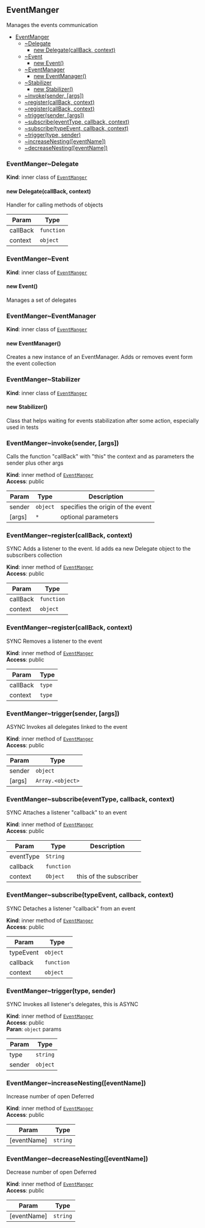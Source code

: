 <a name="module_EventManger"></a>

## EventManger
Manages the events communication


* [EventManger](#module_EventManger)
    * [~Delegate](#module_EventManger..Delegate)
        * [new Delegate(callBack, context)](#new_module_EventManger..Delegate_new)
    * [~Event](#module_EventManger..Event)
        * [new Event()](#new_module_EventManger..Event_new)
    * [~EventManager](#module_EventManger..EventManager)
        * [new EventManager()](#new_module_EventManger..EventManager_new)
    * [~Stabilizer](#module_EventManger..Stabilizer)
        * [new Stabilizer()](#new_module_EventManger..Stabilizer_new)
    * [~invoke(sender, [args])](#module_EventManger..invoke)
    * [~register(callBack, context)](#module_EventManger..register)
    * [~register(callBack, context)](#module_EventManger..register)
    * [~trigger(sender, [args])](#module_EventManger..trigger)
    * [~subscribe(eventType, callback, context)](#module_EventManger..subscribe)
    * [~subscribe(typeEvent, callback, context)](#module_EventManger..subscribe)
    * [~trigger(type, sender)](#module_EventManger..trigger)
    * [~increaseNesting([eventName])](#module_EventManger..increaseNesting)
    * [~decreaseNesting([eventName])](#module_EventManger..decreaseNesting)

<a name="module_EventManger..Delegate"></a>

### EventManger~Delegate
**Kind**: inner class of [<code>EventManger</code>](#module_EventManger)  
<a name="new_module_EventManger..Delegate_new"></a>

#### new Delegate(callBack, context)
Handler for calling methods of objects


| Param | Type |
| --- | --- |
| callBack | <code>function</code> | 
| context | <code>object</code> | 

<a name="module_EventManger..Event"></a>

### EventManger~Event
**Kind**: inner class of [<code>EventManger</code>](#module_EventManger)  
<a name="new_module_EventManger..Event_new"></a>

#### new Event()
Manages a set of delegates

<a name="module_EventManger..EventManager"></a>

### EventManger~EventManager
**Kind**: inner class of [<code>EventManger</code>](#module_EventManger)  
<a name="new_module_EventManger..EventManager_new"></a>

#### new EventManager()
Creates a new instance of an EventManager. Adds or removes event form the event collection

<a name="module_EventManger..Stabilizer"></a>

### EventManger~Stabilizer
**Kind**: inner class of [<code>EventManger</code>](#module_EventManger)  
<a name="new_module_EventManger..Stabilizer_new"></a>

#### new Stabilizer()
Class that helps waiting for events stabilization after some action, especially used in tests

<a name="module_EventManger..invoke"></a>

### EventManger~invoke(sender, [args])
Calls the function "callBack" with "this" the context and as parameters the sender plus other args

**Kind**: inner method of [<code>EventManger</code>](#module_EventManger)  
**Access**: public  

| Param | Type | Description |
| --- | --- | --- |
| sender | <code>object</code> | specifies the origin of the event |
| [args] | <code>\*</code> | optional parameters |

<a name="module_EventManger..register"></a>

### EventManger~register(callBack, context)
SYNCAdds a listener to the event. Id adds ea new Delegate object to the subscribers collection

**Kind**: inner method of [<code>EventManger</code>](#module_EventManger)  
**Access**: public  

| Param | Type |
| --- | --- |
| callBack | <code>function</code> | 
| context | <code>object</code> | 

<a name="module_EventManger..register"></a>

### EventManger~register(callBack, context)
SYNCRemoves a listener to the event

**Kind**: inner method of [<code>EventManger</code>](#module_EventManger)  
**Access**: public  

| Param | Type |
| --- | --- |
| callBack | <code>type</code> | 
| context | <code>type</code> | 

<a name="module_EventManger..trigger"></a>

### EventManger~trigger(sender, [args])
ASYNCInvokes all delegates linked to the event

**Kind**: inner method of [<code>EventManger</code>](#module_EventManger)  
**Access**: public  

| Param | Type |
| --- | --- |
| sender | <code>object</code> | 
| [args] | <code>Array.&lt;object&gt;</code> | 

<a name="module_EventManger..subscribe"></a>

### EventManger~subscribe(eventType, callback, context)
SYNCAttaches a listener "callback" to an event

**Kind**: inner method of [<code>EventManger</code>](#module_EventManger)  
**Access**: public  

| Param | Type | Description |
| --- | --- | --- |
| eventType | <code>String</code> |  |
| callback | <code>function</code> |  |
| context | <code>Object</code> | this of the subscriber |

<a name="module_EventManger..subscribe"></a>

### EventManger~subscribe(typeEvent, callback, context)
SYNCDetaches a listener "callback" from an event

**Kind**: inner method of [<code>EventManger</code>](#module_EventManger)  
**Access**: public  

| Param | Type |
| --- | --- |
| typeEvent | <code>object</code> | 
| callback | <code>function</code> | 
| context | <code>object</code> | 

<a name="module_EventManger..trigger"></a>

### EventManger~trigger(type, sender)
SYNCInvokes all listener's delegates, this is ASYNC

**Kind**: inner method of [<code>EventManger</code>](#module_EventManger)  
**Access**: public  
**Paran**: <code>object</code> params  

| Param | Type |
| --- | --- |
| type | <code>string</code> | 
| sender | <code>object</code> | 

<a name="module_EventManger..increaseNesting"></a>

### EventManger~increaseNesting([eventName])
Increase number of open Deferred

**Kind**: inner method of [<code>EventManger</code>](#module_EventManger)  
**Access**: public  

| Param | Type |
| --- | --- |
| [eventName] | <code>string</code> | 

<a name="module_EventManger..decreaseNesting"></a>

### EventManger~decreaseNesting([eventName])
Decrease number of open Deferred

**Kind**: inner method of [<code>EventManger</code>](#module_EventManger)  
**Access**: public  

| Param | Type |
| --- | --- |
| [eventName] | <code>string</code> | 


